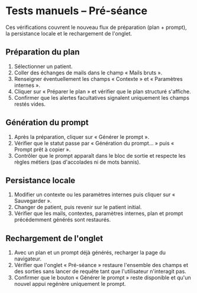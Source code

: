 # Tests manuels – Pré-séance

Ces vérifications couvrent le nouveau flux de préparation (plan + prompt), la persistance locale et le rechargement de l'onglet.

## Préparation du plan
1. Sélectionner un patient.
2. Coller des échanges de mails dans le champ « Mails bruts ».
3. Renseigner éventuellement les champs « Contexte » et « Paramètres internes ».
4. Cliquer sur « Préparer le plan » et vérifier que le plan structuré s'affiche.
5. Confirmer que les alertes facultatives signalent uniquement les champs restés vides.

## Génération du prompt
1. Après la préparation, cliquer sur « Générer le prompt ».
2. Vérifier que le statut passe par « Génération du prompt… » puis « Prompt prêt à copier ».
3. Contrôler que le prompt apparaît dans le bloc de sortie et respecte les règles métiers (pas d'accolades ni de mots bannis).

## Persistance locale
1. Modifier un contexte ou les paramètres internes puis cliquer sur « Sauvegarder ».
2. Changer de patient, puis revenir sur le patient initial.
3. Vérifier que les mails, contextes, paramètres internes, plan et prompt précédemment générés sont restaurés.

## Rechargement de l'onglet
1. Avec un plan et un prompt déjà générés, recharger la page du navigateur.
2. Vérifier que l'onglet « Pré-séance » restaure l'ensemble des champs et des sorties sans lancer de requête tant que l'utilisateur n'interagit pas.
3. Confirmer que le bouton « Générer le prompt » reste disponible et qu'un nouvel appui regénère uniquement le prompt.
